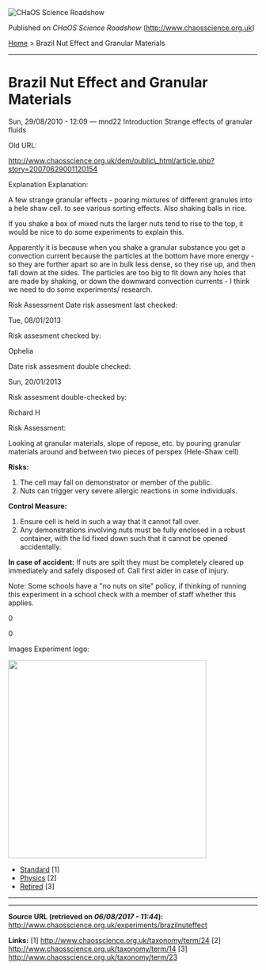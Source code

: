 <img src="http://www.chaosscience.org.uk/sites/default/files/garland_logo.png" alt="CHaOS Science Roadshow" id="logo" class="print-logo" />

Published on *CHaOS Science Roadshow* (<http://www.chaosscience.org.uk>)

[Home](http://www.chaosscience.org.uk/) &gt; Brazil Nut Effect and Granular Materials

------------------------------------------------------------------------

Brazil Nut Effect and Granular Materials
========================================

<span class="submitted">Sun, 29/08/2010 - 12:09 — mnd22</span>
Introduction
Strange effects of granular fluids

Old URL: 

http://www.chaosscience.org.uk/dem/public\_html/article.php?story=20070629001120154

Explanation
Explanation: 

A few strange granular effects - poaring mixtures of different granules into a hele shaw cell. to see various sorting effects. Also shaking balls in rice.

If you shake a box of mixed nuts the larger nuts tend to rise to the top, it would be nice to do some experiments to explain this.

Apparently it is because when you shake a granular substance you get a convection current because the particles at the bottom have more energy - so they are further apart so are in bulk less dense, so they rise up, and then fall down at the sides. The particles are too big to fit down any holes that are made by shaking, or down the downward convection currents - I think we need to do some experiments/ research.

Risk Assessment
Date risk assesment last checked: 

<span class="date-display-single">Tue, 08/01/2013</span>

Risk assesment checked by: 

Ophelia

Date risk assesment double checked: 

<span class="date-display-single">Sun, 20/01/2013</span>

Risk assesment double-checked by: 

Richard H

Risk Assessment: 

Looking at granular materials, slope of repose, etc. by pouring granular materials around and between two pieces of perspex (Hele-Shaw cell)

**Risks:**
1. The cell may fall on demonstrator or member of the public.
2. Nuts can trigger very severe allergic reactions in some individuals.

**Control Measure:**
1. Ensure cell is held in such a way that it cannot fall over.
2. Any demonstrations involving nuts must be fully enclosed in a robust container, with the lid fixed down such that it cannot be opened accidentally.

**In case of accident:**
If nuts are spilt they must be completely cleared up immediately and safely disposed of.
Call first aider in case of injury.

Note: Some schools have a "no nuts on site" policy, if thinking of running this experiment in a school check with a member of staff whether this applies.

0

0

Images
Experiment logo: 

<img src="http://www.chaosscience.org.uk/sites/default/files/imagefield_default_images/unknownexpt.png?1321624030" class="imagefield imagefield-field_experiment_logo" width="400" height="400" />

-   [Standard](http://www.chaosscience.org.uk/taxonomy/term/24 "A standard CHaOS experiment, useable for all hands-on events.") <span class="print-footnote">\[1\]</span>
-   [Physics](http://www.chaosscience.org.uk/taxonomy/term/14) <span class="print-footnote">\[2\]</span>
-   [Retired](http://www.chaosscience.org.uk/taxonomy/term/23 "An elderly experiment no longer in active use.") <span class="print-footnote">\[3\]</span>

****

------------------------------------------------------------------------

**Source URL (retrieved on *06/08/2017 - 11:44*):** <http://www.chaosscience.org.uk/experiments/brazilnuteffect>

**Links:**
\[1\] http://www.chaosscience.org.uk/taxonomy/term/24
\[2\] http://www.chaosscience.org.uk/taxonomy/term/14
\[3\] http://www.chaosscience.org.uk/taxonomy/term/23

